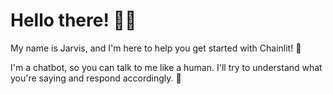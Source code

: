 # Hello there! 🚀🤖

My name is Jarvis, and I'm here to help you get started with Chainlit! 🤖

I'm a chatbot, so you can talk to me like a human. I'll try to understand what you're saying and respond accordingly. 🤖
